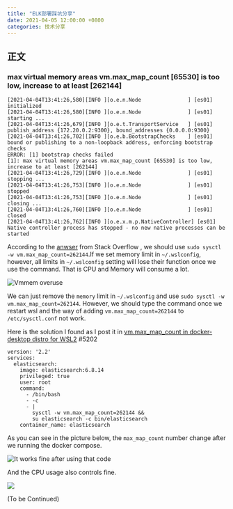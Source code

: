 ```yaml
---
title: "ELK部署踩坑分享"
date: 2021-04-05 12:00:00 +0800
categories: 技术分享
---
```


## 正文

### max virtual memory areas vm.max_map_count [65530] is too low, increase to at least [262144]

```log
[2021-04-04T13:41:26,580][INFO ][o.e.n.Node               ] [es01] initialized
[2021-04-04T13:41:26,580][INFO ][o.e.n.Node               ] [es01] starting ...
[2021-04-04T13:41:26,679][INFO ][o.e.t.TransportService   ] [es01] publish_address {172.20.0.2:9300}, bound_addresses {0.0.0.0:9300}
[2021-04-04T13:41:26,702][INFO ][o.e.b.BootstrapChecks    ] [es01] bound or publishing to a non-loopback address, enforcing bootstrap checks
ERROR: [1] bootstrap checks failed
[1]: max virtual memory areas vm.max_map_count [65530] is too low, increase to at least [262144]
[2021-04-04T13:41:26,729][INFO ][o.e.n.Node               ] [es01] stopping ...
[2021-04-04T13:41:26,753][INFO ][o.e.n.Node               ] [es01] stopped
[2021-04-04T13:41:26,753][INFO ][o.e.n.Node               ] [es01] closing ...
[2021-04-04T13:41:26,760][INFO ][o.e.n.Node               ] [es01] closed
[2021-04-04T13:41:26,762][INFO ][o.e.x.m.p.NativeController] [es01] Native controller process has stopped - no new native processes can be started
```



According to the [anwser](https://stackoverflow.com/questions/51445846/elasticsearch-max-virtual-memory-areas-vm-max-map-count-65530-is-too-low-inc) from Stack Overflow , we should use `sudo sysctl -w vm.max_map_count=262144`.If we set memory limit in `~/.wslconfig`, however, all limits in `~/.wslconfig` setting will lose their function once we use the command. That is CPU and Memory will consume a lot.

![Vmmem overuse](https://i.imgur.com/qhvCaNo.jpg)

We can just remove the `memory` limit in  `~/.wslconfig` and use  `sudo sysctl -w vm.max_map_count=262144`. However, we should type the command once we restart wsl and the way of adding `vm.max_map_count=262144`  to  `/etc/sysctl.conf` not work.

Here is the solution I found as I post it in [vm.max_map_count in docker-desktop distro for WSL2](https://github.com/docker/for-win/issues/5202#issuecomment-813183731) #5202

```docker-compose
version: '2.2'
services:
  elasticsearch:
    image: elasticsearch:6.8.14
    privileged: true
    user: root
    command:
      - /bin/bash
      - -c
      - |
        sysctl -w vm.max_map_count=262144 &&
        su elasticsearch -c bin/elasticsearch
    container_name: elasticsearch
```

As you can see in the picture below, the `max_map_count` number change after we running the docker compose.

![It works fine after using that code](https://i.imgur.com/3XZgziS.png)

And the CPU usage also controls fine.

![](https://i.imgur.com/XpQz5Ib.png)

(To be Continued)